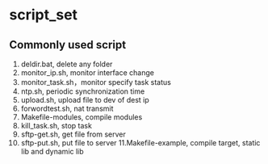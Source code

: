 # script_set
## Commonly used script  
1. deldir.bat, delete any folder  
2. monitor_ip.sh, monitor interface change  
3. monitor_task.sh，monitor specify task status   
4. ntp.sh, periodic synchronization time  
5. upload.sh, upload file to dev of dest ip  
6. forwordtest.sh, nat transmit  
7. Makefile-modules, compile modules
8. kill_task.sh, stop task
9. sftp-get.sh, get file from server
10. sftp-put.sh, put file to server
11.Makefile-example, compile target, static lib and dynamic lib
